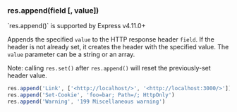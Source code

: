 <h3 id='res.append'>res.append(field [, value])</h3>

<div class="doc-box doc-info" markdown="1">
`res.append()` is supported by Express v4.11.0+
</div>

Appends the specified `value` to the HTTP response header `field`.  If the header is not already set,
it creates the header with the specified value.  The `value` parameter can be a string or an array.

Note: calling `res.set()` after `res.append()` will reset the previously-set header value.

```js
res.append('Link', ['<http://localhost/>', '<http://localhost:3000/>'])
res.append('Set-Cookie', 'foo=bar; Path=/; HttpOnly')
res.append('Warning', '199 Miscellaneous warning')
```
